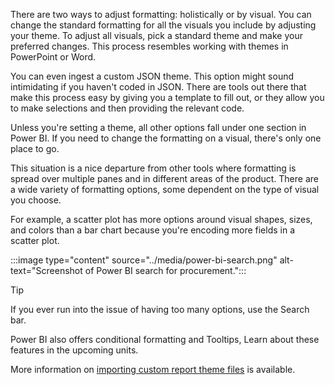 There are two ways to adjust formatting: holistically or by visual. You can change the standard formatting for all the visuals you include by adjusting your theme. To adjust all visuals, pick a standard theme and make your preferred changes. This process resembles working with themes in PowerPoint or Word.

You can even ingest a custom JSON theme. This option might sound intimidating if you haven't coded in JSON. There are tools out there that make this process easy by giving you a template to fill out, or they allow you to make selections and then providing the relevant code.

Unless you're setting a theme, all other options fall under one section in Power BI. If you need to change the formatting on a visual, there's only one place to go.

This situation is a nice departure from other tools where formatting is spread over multiple panes and in different areas of the product. There are a wide variety of formatting options, some dependent on the type of visual you choose.

For example, a scatter plot has more options around visual shapes, sizes, and colors than a bar chart because you're encoding more fields in a scatter plot.

:::image type="content" source="../media/power-bi-search.png" alt-text="Screenshot of Power BI search for procurement.":::

> [!TIP]
> If you ever run into the issue of having too many options, use the Search bar.

Power BI also offers conditional formatting and Tooltips, Learn about these features in the upcoming units.

More information on [importing custom report theme files](/power-bi/create-reports/desktop-report-themes?azure-portal=true#import-custom-report-theme-files) is available.
